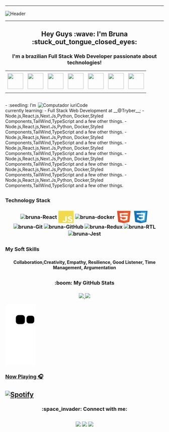 
-----

<div>
<img align="center" alt="Header" src="https://github.com/joaopauloaramuni/joaopauloaramuni/blob/master/img/header.png?raw=true"/>
</div>

-----
<h2 align="center">Hey Guys :wave: I'm Bruna :stuck_out_tongue_closed_eyes:</h2>
<h3 align="center">I'm a brazilian Full Stack Web Developer passionate about technologies!</h3>

<table align="center" >
<tr>
 <td align="center" colspan="10"></td>
</tr> 
<tr>
<td><a href="https://github.com/BrunaEduarda03" target="_blank"><img src="https://github.com/joaopauloaramuni/joaopauloaramuni/blob/master/img/github.png?raw=true" width="50px" height="50px"/></a>
</td>
<td><a href="mailto:brunaduda37@gmail.com" target="_blank"><img src="https://github.com/joaopauloaramuni/joaopauloaramuni/blob/master/img/gmail.png?raw=true" width="50px" height="50px"/></a>
</td>
<td><a href="https://wa.me/5583996635326" target="_blank"><img src="https://github.com/joaopauloaramuni/joaopauloaramuni/blob/master/img/wpp.png?raw=true" width="50px" height="50px"/></a>
</td>
<td><a href="https://www.instagram.com/brunaeduarda_xp/" target="_blank"><img src="https://github.com/joaopauloaramuni/joaopauloaramuni/blob/master/img/insta.png?raw=true" width="50px" height="50px"/></a>
</td>
<td><a href="https://www.linkedin.com/in/bruna-eduarda-a06a1b18b/" target="_blank"><img src="https://github.com/joaopauloaramuni/joaopauloaramuni/blob/master/img/linkedin.png?raw=true" width="50px" height="50px"/></a>
</td>
<td><a href="https://slack.com/app_redirect?channel=U02TNAAH6UX"><img src="https://github.com/joaopauloaramuni/joaopauloaramuni/blob/master/img/slack.png?raw=true" width="50px" height="50px"/></a>
</td>
<td> <a href="https://discordapp.com/users/959151773728251914" target="_blank"><img src="https://github.com/joaopauloaramuni/joaopauloaramuni/blob/master/img/discord.png?raw=true" width="50px" height="50px"/></a>
</td>

</tr>
<tr>
 <td align="center" colspan="11"></td>
</tr> 
</table> 

  ## 
  
    
<img src="https://raw.githubusercontent.com/MicaelliMedeiros/micaellimedeiros/master/image/computer-illustration.png" min-width="400px" max-width="400px" width="400px" align="right" alt="Computador iuriCode">

<p align="left"> 
  - :seedling: I’m currently learning:
	- Full Stack Web Development at __@Tryber__;
	- Node.js,React.js,Next.Js,Python, Docker,Styled Components,TailWind,TypeScript and a few other things.
	- Node.js,React.js,Next.Js,Python, Docker,Styled Components,TailWind,TypeScript and a few other things.
	- Node.js,React.js,Next.Js,Python, Docker,Styled Components,TailWind,TypeScript and a few other things.
	- Node.js,React.js,Next.Js,Python, Docker,Styled Components,TailWind,TypeScript and a few other things.
	- Node.js,React.js,Next.Js,Python, Docker,Styled Components,TailWind,TypeScript and a few other things.
	- Node.js,React.js,Next.Js,Python, Docker,Styled Components,TailWind,TypeScript and a few other things.
	- Node.js,React.js,Next.Js,Python, Docker,Styled Components,TailWind,TypeScript and a few other things.
		
</p>
	
## 
	 
<div align="left">
	<h3>Technology Stack<h3>
	<div align="center">
<img align="center" alt="bruna-React" height="40" width="50" src="https://cdn.jsdelivr.net/gh/devicons/devicon/icons/react/react-original-wordmark.svg">
  <img align="center" alt="bruna-Js" height="40" width="50" src="https://raw.githubusercontent.com/devicons/devicon/master/icons/javascript/javascript-plain.svg">
<img align="center" alt="bruna-docker" height="40" width="50" src="https://img.icons8.com/color/344/docker.png">
  <img align="center" alt="bruna-HTML" height="40" width="50" src="https://raw.githubusercontent.com/devicons/devicon/master/icons/html5/html5-original.svg">
  <img align="center" alt="bruna-CSS" height="40" width="50" src="https://raw.githubusercontent.com/devicons/devicon/master/icons/css3/css3-original.svg">
  <img align="center" alt="bruna-Git" height="40" width="50" src="https://cdn.jsdelivr.net/gh/devicons/devicon/icons/git/git-original.svg" />
  <img align="center" alt="bruna-GitHub" height="40" width="50" src="https://cdn.jsdelivr.net/gh/devicons/devicon/icons/github/github-original.svg" />
  <img align="center" alt="bruna-Redux" height="50" width="60" src="https://upload.wikimedia.org/wikipedia/commons/4/49/Redux.png" />
  <img align="center" alt="bruna-RTL" height="40" width="50" src="https://testing-library.com/img/octopus-128x128.png" />
  <img align="center" alt="bruna-Jest" height="40" width="50" src="https://cdn.jsdelivr.net/gh/devicons/devicon/icons/jest/jest-plain.svg" />
 </div> 
		
		
## 	
		 
<div align="left">
	<h3> My Soft Skills<h3>
	<h4 align="center">Collaboration,Creativity, Empathy, Resilience, Good Listener, Time Management, Argumentation<h4>
</div>
		
##
		
		
 <div >
</div>
 
<div align="center">
<h3 align="center"> :boom:  My GitHub Stats <h3>
  <a href="https://github.com/BrunaEduarda03">
  <img height="180em" src="https://github-readme-stats.vercel.app/api?username=BrunaEduarda03&show_icons=true&theme=midnight-purple&include_all_commits=true&count_private=true"/>
  <img height="180em" src="https://github-readme-stats.vercel.app/api/top-langs/?username=BrunaEduarda03&layout=compact&langs_count=7&theme=midnight-purple"/>
</div>
	
![Snake animation](https://github.com/BrunaEduarda03/BrunaEduarda03/blob/output/github-contribution-grid-snake.svg)
	
</div>
	


### Now Playing 🎧


	
[![Spotify](https://novatorem-yglji31yq-brunaeduarda03.vercel.app/api/spotify)](https://open.spotify.com/user/12180255410)
---
		
<h3 align="center"> :space_invader: Connect with me: <h3>
	
	
## 
	
	
<div align="center">

  <a href = "mailto:brunaduda37@gmail.com"><img src="https://img.shields.io/badge/-Gmail-%23333?style=for-the-badge&logo=gmail&logoColor=white" target="_blank"></a>
  <a href="https://www.linkedin.com/in/bruna-eduarda-a06a1b18b/" target="_blank"><img src="https://img.shields.io/badge/-LinkedIn-%230077B5?style=for-the-badge&logo=linkedin&logoColor=white" target="_blank"></a> 
  <a href="https://www.instagram.com/brunaeduarda_xp/" target="_blank"><img src="https://img.shields.io/badge/-Instagram-%23E4405F?style=for-the-badge&logo=instagram&logoColor=white" target="_blank"></a>
</div>


 
